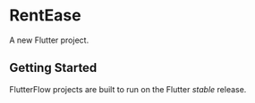# RentEase

A new Flutter project.

## Getting Started

FlutterFlow projects are built to run on the Flutter _stable_ release.
